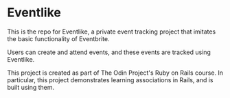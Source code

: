 # Eventlike

This is the repo for Eventlike, a private event tracking project that imitates the basic functionality of Eventbrite.

Users can create and attend events, and these events are tracked using Eventlike.

This project is created as part of The Odin Project's Ruby on Rails course. In particular, this project demonstrates
learning associations in Rails, and is built using them.